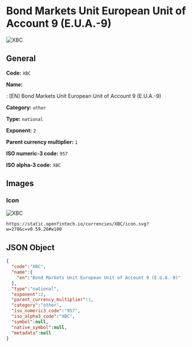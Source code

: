 
# Bond Markets Unit European Unit of Account 9 (E.U.A.-9) 
![XBC](https://static.openfintech.io/currencies/XBC/icon.svg?w=278&c=v0.59.26#w100)  

## General 
 
**Code:** `XBC` 
 
**Name:** 
 
:	[EN] Bond Markets Unit European Unit of Account 9 (E.U.A.-9) 
 
**Category:** `other` 
 
**Type:** `national` 
 
**Exponent:** `2` 
 
**Parent currency multiplier:** `1` 
 
**ISO numeric-3 code:** `957` 
 
**ISO alpha-3 code:** `XBC` 
 

## Images 

### Icon 
 
![XBC](https://static.openfintech.io/currencies/XBC/icon.svg?w=278&c=v0.59.26#w100)  

```
https://static.openfintech.io/currencies/XBC/icon.svg?w=278&c=v0.59.26#w100
```  

## JSON Object 

```json
{
  "code":"XBC",
  "name":{
    "en":"Bond Markets Unit European Unit of Account 9 (E.U.A.-9)"
  },
  "type":"national",
  "exponent":2,
  "parent_currency_multiplier":1,
  "category":"other",
  "iso_numeric3_code":"957",
  "iso_alpha3_code":"XBC",
  "symbol":null,
  "native_symbol":null,
  "metadata":null
}
```  
